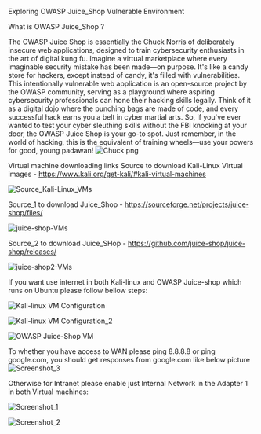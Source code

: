 Exploring OWASP Juice_Shop Vulnerable Environment

What is OWASP Juice_Shop ?

The OWASP Juice Shop is essentially the Chuck Norris of deliberately insecure web applications, designed to train cybersecurity enthusiasts in the art of digital kung fu. Imagine a virtual marketplace where every imaginable security mistake has been made—on purpose. It's like a candy store for hackers, except instead of candy, it's filled with vulnerabilities. This intentionally vulnerable web application is an open-source project by the OWASP community, serving as a playground where aspiring cybersecurity professionals can hone their hacking skills legally. Think of it as a digital dojo where the punching bags are made of code, and every successful hack earns you a belt in cyber martial arts. So, if you've ever wanted to test your cyber sleuthing skills without the FBI knocking at your door, the OWASP Juice Shop is your go-to spot. Just remember, in the world of hacking, this is the equivalent of training wheels—use your powers for good, young padawan!
![Chuck png](https://github.com/OrcaSysAdmin/OWASP-Juice_Shop/assets/158064048/0866b67f-3c24-473c-af5c-dc7e8ead3e30)

Virtual machine downloading links
Source to download Kali-Linux Virtual images - https://www.kali.org/get-kali/#kali-virtual-machines

![Source_Kali-Linux_VMs](https://github.com/OrcaSysAdmin/OWASP-Juice_Shop/assets/158064048/64c4e489-6fd4-4e87-892c-d2b5fc97eb04)

Source_1 to download Juice_Shop - https://sourceforge.net/projects/juice-shop/files/ 

![juice-shop-VMs](https://github.com/OrcaSysAdmin/OWASP-Juice_Shop/assets/158064048/e1ef86d6-bd07-4c16-a9c1-294f8f3a6cc6)

Source_2 to download Juice_SHop - https://github.com/juice-shop/juice-shop/releases/

![juice-shop2-VMs](https://github.com/OrcaSysAdmin/OWASP-Juice_Shop/assets/158064048/3d8dec34-29c8-470e-b24b-c9acfd7a31e0)

If you want use internet in both Kali-linux and OWASP Juice-shop which runs on Ubuntu please follow bellow steps:

![Kali-linux VM Configuration](https://github.com/OrcaSysAdmin/OWASP-Juice_Shop/assets/158064048/71281fc8-4b8b-4ef0-8bde-07b1714cf8da)

![Kali-linux VM Configuration_2](https://github.com/OrcaSysAdmin/OWASP-Juice_Shop/assets/158064048/b90dc02a-7b36-4626-b9cf-ae71bf59effd)

![OWASP Juice-Shop VM](https://github.com/OrcaSysAdmin/OWASP-Juice_Shop/assets/158064048/c0b6a058-960d-41bf-a299-ef5ba41e5b7b)

To whether you have access to WAN please ping 8.8.8.8 or ping google.com, you should get responses from google.com like below picture
![Screenshot_3](https://github.com/OrcaSysAdmin/OWASP-Juice_Shop/assets/158064048/6ecdfa19-91e9-4336-b64a-fa69788641fe)

Otherwise for Intranet please enable just Internal Network in the Adapter 1 in both Virtual machines:

![Screenshot_1](https://github.com/OrcaSysAdmin/OWASP-Juice_Shop/assets/158064048/189df831-6fb7-4489-887a-768ba63c5560)

![Screenshot_2](https://github.com/OrcaSysAdmin/OWASP-Juice_Shop/assets/158064048/5bc1ab69-94ce-4458-a245-ac59517fc4cf)




